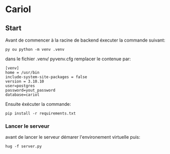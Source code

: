 # Cariol

## Start 
Avant de commencer à la racine de backend éxecuter la commande suivant:
    
    py ou python -m venv .venv

dans le fichier .venv/ pyvenv.cfg remplacer le contenue par:

    [venv]
    home = /usr/bin
    include-system-site-packages = false
    version = 3.10.10
    user=postgres
    password=yout_password
    database=cariol

Ensuite éxécuter la commande:

    pip install -r requirements.txt


### Lancer le serveur 
avant de lancer le serveur démarer l'environement virtuelle puis:

    hug -f server.py